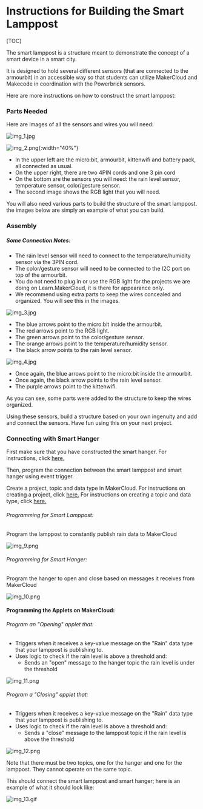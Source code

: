 # Instructions for Building the Smart Lamppost

[TOC]

The smart lamppost is a structure meant to demonstrate the concept of a smart device in a smart city.

It is designed to hold several different sensors (that are connected to the armourbit) in an accessible way so that students can utilize MakerCloud and Makecode in coordination with the Powerbrick sensors.

Here are more instructions on how to construct the smart lamppost:

### Parts Needed
Here are images of all the sensors and wires you will need:

![img_1.jpg](img/img_1.jpg)

![img_2.png](img/img_2.png){:width="40%"}


- In the upper left are the micro:bit, armourbit, kittenwifi and battery pack, all connected as usual.
- On the upper right, there are two 4PIN cords and one 3 pin cord
- On the bottom are the sensors you will need: the rain level sensor, temperature sensor, color/gesture sensor.
- The second image shows the RGB light that you will need.

You will also need various parts to build the structure of the smart lamppost. the images below are simply an example of what you can build.

### Assembly

##### Some Connection Notes:
- The rain level sensor will need to connect to the temperature/humidity sensor via the 3PIN cord.
- The color/gesture sensor will need to be connected to the I2C port on top of the armourbit.
- You do not need to plug in or use the RGB light for the projects we are doing on Learn.MakerCloud, it is there for appearance only.
- We recommend using extra parts to keep the wires concealed and organized. You will see this in the images.

![img_3.jpg](img/img_3.jpg)

- The blue arrows point to the micro:bit inside the armourbit.
- The red arrows point to the RGB light.
- The green arrows point to the color/gesture sensor.
- The orange arrows point to the temperature/humidity sensor.
- The black arrow points to the rain level sensor.

![img_4.jpg](img/img_4.jpg)

- Once again, the blue arrows point to the micro:bit inside the armourbit.
- Once again, the black arrow points to the rain level sensor.
- The purple arrows point to the kittenwifi.

As you can see, some parts were added to the structure to keep the wires organized.

Using these sensors, build a structure based on your own ingenuity and add and connect the sensors. Have fun using this on your next project.



### Connecting with Smart Hanger

First make sure that you have constructed the smart hanger. For instructions, click [here. ](../hanger/smart_hanger.md)

Then, program the connection between the smart lamppost and smart hanger using event trigger.

Create a project, topic and data type in MakerCloud. For instructions on creating a project, click [here.](../../ch1_project/project.md) For instructions on creating a topic and data type, click [here.](../../ch3_Topic/topic.md)

###### Programming for Smart Lamppost:
Program the lamppost to constantly publish rain data to MakerCloud

![img_9.png](img/img_9.png)

###### Programming for Smart Hanger:
Program the hanger to open and close based on messages it receives from MakerCloud

![img_10.png](img/img_10.png)

#### Programming the Applets on MakerCloud:

###### Program an "Opening" applet that:

- Triggers when it receives a key-value message on the "Rain" data type that your lamppost is publishing to.
- Uses logic to check if the rain level is above a threshold and:
    - Sends an "open" message to the hanger topic the rain level is under the threshold

![img_11.png](img/img_11.png)

###### Program a "Closing" applet that:

- Triggers when it receives a key-value message on the "Rain" data type that your lamppost is publishing to.
- Uses logic to check if the rain level is above a threshold and:
    - Sends a "close" message to the lamppost topic if the rain level is above the threshold

![img_12.png](img/img_12.png)

Note that there must be two topics, one for the hanger and one for the lamppost. They cannot operate on the same topic.

This should connect the smart lamppost and smart hanger; here is an example of what it should look like:

![img_13.gif](img/img_13.gif)


